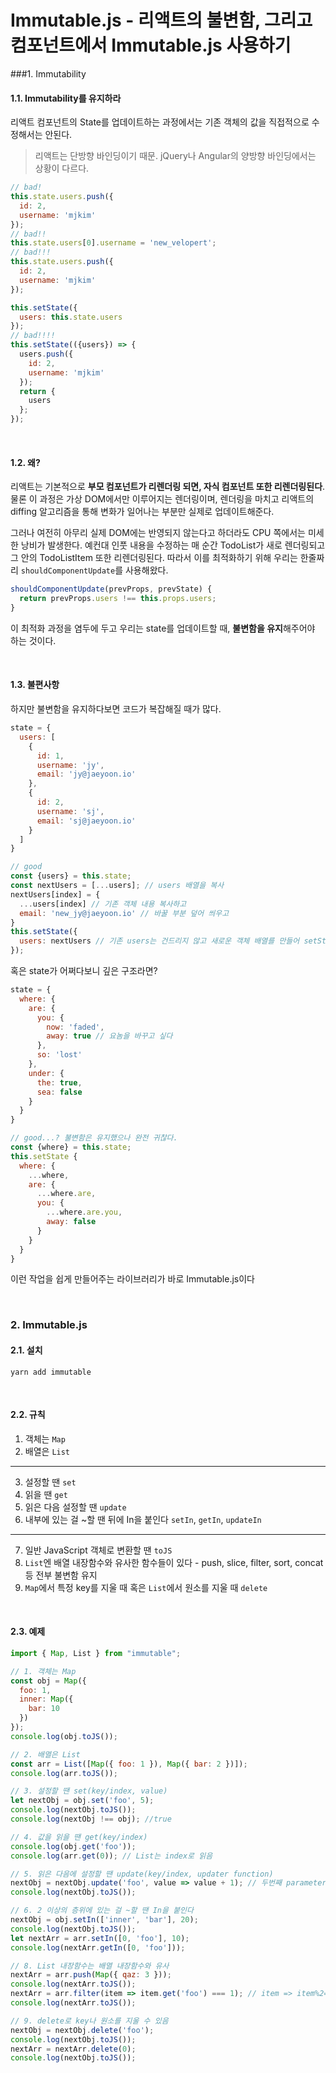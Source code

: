 # Immutable.js - 리액트의 불변함, 그리고 컴포넌트에서 Immutable.js 사용하기

###1. Immutability

#### 1.1. Immutability를 유지하라

리액트 컴포넌트의 State를 업데이트하는 과정에서는 기존 객체의 값을 직접적으로 수정해서는 안된다.

> 리액트는 단방향 바인딩이기 때문. jQuery나 Angular의 양방향 바인딩에서는 상황이 다르다.

```jsx
// bad!
this.state.users.push({ 
  id: 2, 
  username: 'mjkim' 
});
// bad!!
this.state.users[0].username = 'new_velopert';
// bad!!!
this.state.users.push({ 
  id: 2, 
  username: 'mjkim' 
});

this.setState({
  users: this.state.users
});
// bad!!!!
this.setState(({users}) => {
  users.push({ 
    id: 2, 
    username: 'mjkim' 
  });
  return { 
    users
  };
});
```

<br>

#### 1.2. 왜?

리액트는 기본적으로 **부모 컴포넌트가 리렌더링 되면, 자식 컴포넌트 또한 리렌더링된다**. 물론 이 과정은 가상 DOM에서만 이루어지는 렌더링이며, 렌더링을 마치고 리액트의 diffing 알고리즘을 통해 변화가 일어나는 부분만 실제로 업데이트해준다.

그러나 여전히 아무리 실제 DOM에는 반영되지 않는다고 하더라도 CPU 쪽에서는 미세한 낭비가 발생한다. 예컨대 인풋 내용을 수정하는 매 순간 TodoList가 새로 렌더링되고 그 안의 TodoListItem 또한 리렌더링된다. 따라서 이를 최적화하기 위해 우리는 한줄짜리 `shouldComponentUpdate`를 사용해왔다.

```jsx
shouldComponentUpdate(prevProps, prevState) {
  return prevProps.users !== this.props.users;
}
```

이 최적화 과정을 염두에 두고 우리는 state를 업데이트할 때, **불변함을 유지**해주어야 하는 것이다.

<br>

#### 1.3. 불편사항

하지만 불변함을 유지하다보면 코드가 복잡해질 때가 많다.

```jsx
state = {
  users: [
    {
      id: 1,
      username: 'jy',
      email: 'jy@jaeyoon.io'
    },
    {
      id: 2,
      username: 'sj',
      email: 'sj@jaeyoon.io'
    }
  ]
}

// good
const {users} = this.state;
const nextUsers = [...users]; // users 배열을 복사
nextUsers[index] = {
  ...users[index] // 기존 객체 내용 복사하고
  email: 'new_jy@jaeyoon.io' // 바꿀 부분 덮어 씌우고
}
this.setState({
  users: nextUsers // 기존 users는 건드리지 않고 새로운 객체 배열를 만들어 setState
});
```

혹은 state가 어쩌다보니 깊은 구조라면?

```jsx
state = {
  where: {
    are: {
      you: {
        now: 'faded',
        away: true // 요놈을 바꾸고 싶다
      },
      so: 'lost'
    },
    under: {
      the: true,
      sea: false
    }
  }
}

// good...? 불변함은 유지했으나 완전 귀찮다.
const {where} = this.state;
this.setState {
  where: {
    ...where,
    are: {
      ...where.are,
      you: {
        ...where.are.you,
        away: false
      }
    }
  }
}
```

이런 작업을 쉽게 만들어주는 라이브러리가 바로 Immutable.js이다

<br>



### 2. Immutable.js

#### 2.1. 설치

`yarn add immutable` 

<br>

#### 2.2. 규칙

1. 객체는 `Map`
2. 배열은 `List`

---

3. 설정할 땐 `set`
4. 읽을 땐 `get`
5. 읽은 다음 설정할 땐 `update`
6. 내부에 있는 걸 ~할 땐 뒤에 In을 붙인다 `setIn`, `getIn`, `updateIn`

---

7. 일반 JavaScript 객체로 변환할 땐 `toJS`
8. `List`엔 배열 내장함수와 유사한 함수들이 있다 - push, slice, filter, sort, concat 등 전부 불변함 유지
9. `Map`에서 특정 key를 지울 때 혹은 `List`에서 원소를 지울 때 `delete`

<br>

#### 2.3. 예제

```jsx
import { Map, List } from "immutable";

// 1. 객체는 Map
const obj = Map({
  foo: 1,
  inner: Map({
    bar: 10
  })
});
console.log(obj.toJS());

// 2. 배열은 List
const arr = List([Map({ foo: 1 }), Map({ bar: 2 })]);
console.log(arr.toJS());

// 3. 설정할 땐 set(key/index, value)
let nextObj = obj.set('foo', 5);
console.log(nextObj.toJS());
console.log(nextObj !== obj); //true

// 4. 값을 읽을 땐 get(key/index)
console.log(obj.get('foo'));
console.log(arr.get(0)); // List는 index로 읽음

// 5. 읽은 다음에 설정할 땐 update(key/index, updater function)
nextObj = nextObj.update('foo', value => value + 1); // 두번째 parameter는 updater 함수
console.log(nextObj.toJS());

// 6. 2 이상의 층위에 있는 걸 ~할 땐 In을 붙인다
nextObj = obj.setIn(['inner', 'bar'], 20);
console.log(nextObj.toJS());
let nextArr = arr.setIn([0, 'foo'], 10);
console.log(nextArr.getIn([0, 'foo']));

// 8. List 내장함수는 배열 내장함수와 유사
nextArr = arr.push(Map({ qaz: 3 }));
console.log(nextArr.toJS());
nextArr = arr.filter(item => item.get('foo') === 1); // item => item%2==0 하면 짝수 요소만
console.log(nextArr.toJS());

// 9. delete로 key나 원소를 지울 수 있음
nextObj = nextObj.delete('foo');
console.log(nextObj.toJS());
nextArr = nextArr.delete(0);
console.log(nextObj.toJS());
```

